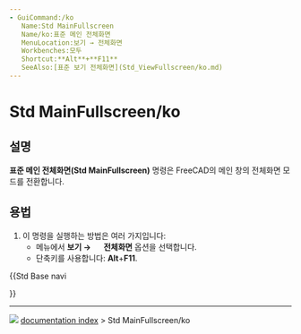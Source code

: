 ```yaml
---
- GuiCommand:/ko
   Name:Std MainFullscreen
   Name/ko:표준 메인 전체화면
   MenuLocation:보기 → 전체화면
   Workbenches:모두
   Shortcut:**Alt**+**F11**
   SeeAlso:[표준 보기 전체화면](Std_ViewFullscreen/ko.md)
---
```


# Std MainFullscreen/ko

## 설명

**표준 메인 전체화면(Std MainFullscreen)** 명령은 FreeCAD의 메인 창의 전체화면 모드를 전환합니다.

## 용법

1.  이 명령을 실행하는 방법은 여러 가지입니다:
    -   메뉴에서 **보기 → <img src="images/Std_MainFullscreen.svg" width=16px> 전체화면** 옵션을 선택합니다.
    -   단축키를 사용합니다: **Alt**+**F11**.





{{Std Base navi

}}



---
![](images/Button_right.svg) [documentation index](../README.md) > Std MainFullscreen/ko
